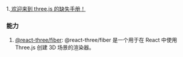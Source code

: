 1.[ 欢迎来到 three.js 的缺失手册！](https://discoverthreejs.com/#main)

### 能力

1. [@react-three/fiber](https://docs.pmnd.rs/react-three-fiber/getting-started/introduction): @react-three/fiber 是一个用于在 React 中使用 Three.js 创建 3D 场景的渲染器。

